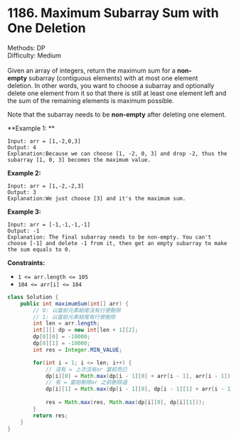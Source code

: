 # 1186. Maximum Subarray Sum with One Deletion  

  Methods: DP </br> Difficulty: Medium </br> </br>Given an array of integers, return the maximum sum for a **non-empty** subarray (contiguous elements) with at most one element deletion. In other words, you want to choose a subarray and optionally delete one element from it so that there is still at least one element left and the sum of the remaining elements is maximum possible.

Note that the subarray needs to be **non-empty** after deleting one element.

**Example 1: **

```plain text
Input: arr = [1,-2,0,3]
Output: 4
Explanation:Because we can choose [1, -2, 0, 3] and drop -2, thus the subarray [1, 0, 3] becomes the maximum value.
```

**Example 2:**

```plain text
Input: arr = [1,-2,-2,3]
Output: 3
Explanation:We just choose [3] and it's the maximum sum.
```

**Example 3:**

```plain text
Input: arr = [-1,-1,-1,-1]
Output: -1
Explanation: The final subarray needs to be non-empty. You can't choose [-1] and delete -1 from it, then get an empty subarray to make the sum equals to 0.
```

**Constraints:**

- `1 <= arr.length <= 105`
- `104 <= arr[i] <= 104`
```java
class Solution {
    public int maximumSum(int[] arr) {
        // 0: 以當前元素結尾沒有行使刪除
        // 1: 以當前元素結尾有行使刪除
        int len = arr.length;
        int[][] dp = new int[len + 1][2];
        dp[0][0] = -10000;
        dp[0][1] = -10000;
        int res = Integer.MIN_VALUE;

        for(int i = 1; i <= len; i++) {
            // 沒有 = 上次沒有or 當前而已
            dp[i][0] = Math.max(dp[i - 1][0] + arr[i - 1], arr[i - 1]);
            // 有 = 當前刪除or 之前刪除過
            dp[i][1] = Math.max(dp[i - 1][0], dp[i - 1][1] + arr[i - 1]);
            
            res = Math.max(res, Math.max(dp[i][0], dp[i][1]));
        }
        return res;
    }
}
```

